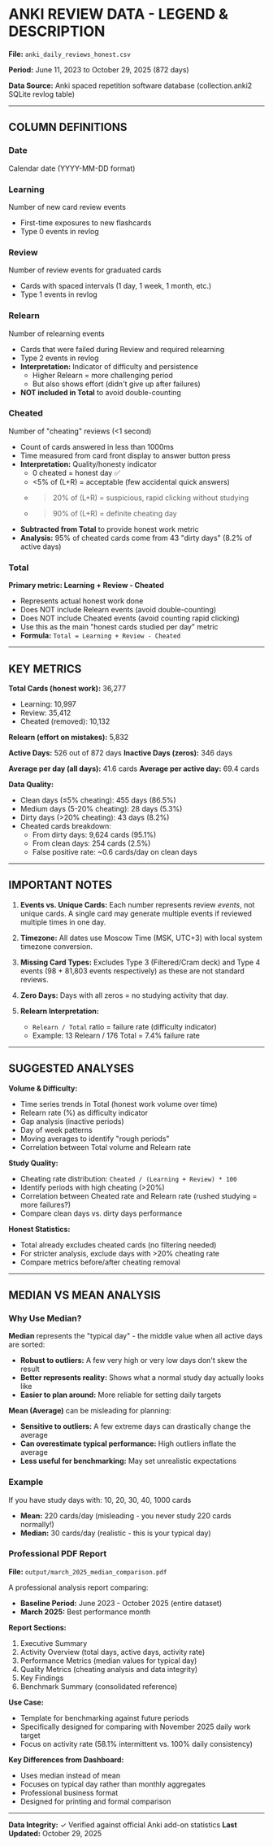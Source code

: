 # ANKI REVIEW DATA - LEGEND & DESCRIPTION

**File:** `anki_daily_reviews_honest.csv`

**Period:** June 11, 2023 to October 29, 2025 (872 days)

**Data Source:** Anki spaced repetition software database (collection.anki2 SQLite revlog table)

---

## COLUMN DEFINITIONS

### Date
Calendar date (YYYY-MM-DD format)

### Learning
Number of new card review events
- First-time exposures to new flashcards
- Type 0 events in revlog

### Review
Number of review events for graduated cards
- Cards with spaced intervals (1 day, 1 week, 1 month, etc.)
- Type 1 events in revlog

### Relearn
Number of relearning events
- Cards that were failed during Review and required relearning
- Type 2 events in revlog
- **Interpretation:** Indicator of difficulty and persistence
  - Higher Relearn = more challenging period
  - But also shows effort (didn't give up after failures)
- **NOT included in Total** to avoid double-counting

### Cheated
Number of "cheating" reviews (<1 second)
- Count of cards answered in less than 1000ms
- Time measured from card front display to answer button press
- **Interpretation:** Quality/honesty indicator
  - 0 cheated = honest day ✅
  - <5% of (L+R) = acceptable (few accidental quick answers)
  - >20% of (L+R) = suspicious, rapid clicking without studying
  - >90% of (L+R) = definite cheating day
- **Subtracted from Total** to provide honest work metric
- **Analysis:** 95% of cheated cards come from 43 "dirty days" (8.2% of active days)

### Total
**Primary metric: Learning + Review - Cheated**
- Represents actual honest work done
- Does NOT include Relearn events (avoid double-counting)
- Does NOT include Cheated events (avoid counting rapid clicking)
- Use this as the main "honest cards studied per day" metric
- **Formula:** `Total = Learning + Review - Cheated`

---

## KEY METRICS

**Total Cards (honest work):** 36,277
- Learning: 10,997
- Review: 35,412
- Cheated (removed): 10,132

**Relearn (effort on mistakes):** 5,832

**Active Days:** 526 out of 872 days
**Inactive Days (zeros):** 346 days

**Average per day (all days):** 41.6 cards
**Average per active day:** 69.4 cards

**Data Quality:**
- Clean days (≤5% cheating): 455 days (86.5%)
- Medium days (5-20% cheating): 28 days (5.3%)
- Dirty days (>20% cheating): 43 days (8.2%)
- Cheated cards breakdown:
  - From dirty days: 9,624 cards (95.1%)
  - From clean days: 254 cards (2.5%)
  - False positive rate: ~0.6 cards/day on clean days

---

## IMPORTANT NOTES

1. **Events vs. Unique Cards:** Each number represents review *events*, not unique cards. A single card may generate multiple events if reviewed multiple times in one day.

2. **Timezone:** All dates use Moscow Time (MSK, UTC+3) with local system timezone conversion.

3. **Missing Card Types:** Excludes Type 3 (Filtered/Cram deck) and Type 4 events (98 + 81,803 events respectively) as these are not standard reviews.

4. **Zero Days:** Days with all zeros = no studying activity that day.

5. **Relearn Interpretation:**
   - `Relearn / Total` ratio = failure rate (difficulty indicator)
   - Example: 13 Relearn / 176 Total = 7.4% failure rate

---

## SUGGESTED ANALYSES

**Volume & Difficulty:**
- Time series trends in Total (honest work volume over time)
- Relearn rate (%) as difficulty indicator
- Gap analysis (inactive periods)
- Day of week patterns
- Moving averages to identify "rough periods"
- Correlation between Total volume and Relearn rate

**Study Quality:**
- Cheating rate distribution: `Cheated / (Learning + Review) * 100`
- Identify periods with high cheating (>20%)
- Correlation between Cheated rate and Relearn rate (rushed studying = more failures?)
- Compare clean days vs. dirty days performance

**Honest Statistics:**
- Total already excludes cheated cards (no filtering needed)
- For stricter analysis, exclude days with >20% cheating rate
- Compare metrics before/after cheating removal

---

## MEDIAN VS MEAN ANALYSIS

### Why Use Median?

**Median** represents the "typical day" - the middle value when all active days are sorted:
- **Robust to outliers:** A few very high or very low days don't skew the result
- **Better represents reality:** Shows what a normal study day actually looks like
- **Easier to plan around:** More reliable for setting daily targets

**Mean (Average)** can be misleading for planning:
- **Sensitive to outliers:** A few extreme days can drastically change the average
- **Can overestimate typical performance:** High outliers inflate the average
- **Less useful for benchmarking:** May set unrealistic expectations

### Example

If you have study days with: 10, 20, 30, 40, 1000 cards
- **Mean:** 220 cards/day (misleading - you never study 220 cards normally!)
- **Median:** 30 cards/day (realistic - this is your typical day)

### Professional PDF Report

**File:** `output/march_2025_median_comparison.pdf`

A professional analysis report comparing:
- **Baseline Period:** June 2023 - October 2025 (entire dataset)
- **March 2025:** Best performance month

**Report Sections:**
1. Executive Summary
2. Activity Overview (total days, active days, activity rate)
3. Performance Metrics (median values for typical day)
4. Quality Metrics (cheating analysis and data integrity)
5. Key Findings
6. Benchmark Summary (consolidated reference)

**Use Case:**
- Template for benchmarking against future periods
- Specifically designed for comparing with November 2025 daily work target
- Focus on activity rate (58.1% intermittent vs. 100% daily consistency)

**Key Differences from Dashboard:**
- Uses median instead of mean
- Focuses on typical day rather than monthly aggregates
- Professional business format
- Designed for printing and formal comparison

---

**Data Integrity:** ✓ Verified against official Anki add-on statistics
**Last Updated:** October 29, 2025
